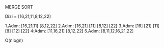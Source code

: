 MERGE SORT

Dizi = [16,21,11,8,12,22]

1.Adım: [16,21,11] [8,12,22] 
2.Adım: [16,21] [11] [8,12] [22] 
3.Adım: [16] [21] [11] [8] [12] [22] 
4:Adım: [11,16,21] [8,12,22] 
5.Adım: [8,11,12,16,21,22]

O(nlogn)

